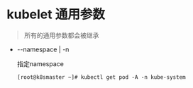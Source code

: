 # kubelet 通用参数

> 所有的通用参数都会被继承

- --namespace | -n

  指定namespace

  ```
  [root@k8smaster ~]# kubectl get pod -A -n kube-system
  ```

  